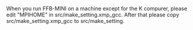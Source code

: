 When you run FFB-MINI on a machine except for the K compurer,
please edit "MPIHOME" in src/make_setting.xmp_gcc.
After that please copy src/make_setting.xmp_gcc to src/make_setting.



